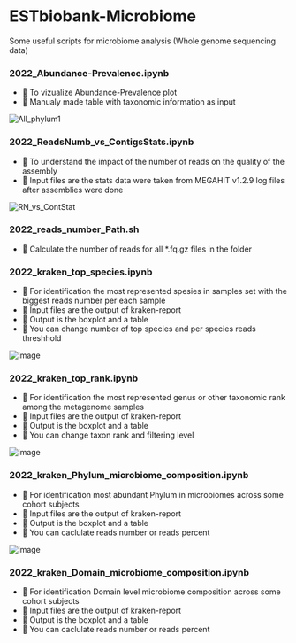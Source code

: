 # ESTbiobank-Microbiome
Some useful scripts for microbiome analysis (Whole genome sequencing data)

### 2022_Abundance-Prevalence.ipynb
- 🤗 To vizualize Abundance-Prevalence plot
- 🦠 Manualy made table with taxonomic information as input

![All_phylum1](https://user-images.githubusercontent.com/15068419/182841026-427dfd97-19bb-498f-83cd-1535906c7f00.jpg)

### 2022_ReadsNumb_vs_ContigsStats.ipynb
- 🤗 To understand the impact of the number of reads on the quality of the assembly
- 🦠 Input files are the stats data were taken from MEGAHIT v1.2.9 log files after assemblies were done 

![RN_vs_ContStat](https://user-images.githubusercontent.com/15068419/176651799-2e631225-7133-45d3-bcc9-979191c9cf2d.jpg)

### 2022_reads_number_Path.sh
- 🧬 Calculate the number of reads for all *.fq.gz files in the folder

### 2022_kraken_top_species.ipynb
- 🤗 For identification the most represented spesies in samples set with the biggest reads number per each sample
- 🦠 Input files are the output of kraken-report
- 💌 Output is the boxplot and a table
- 👋 You can change number of top species and per species reads threshhold

![image](https://user-images.githubusercontent.com/15068419/170773473-4b9f708d-cc15-4c0a-8730-5d9bd4f0c2c3.png)


### 2022_kraken_top_rank.ipynb
- 🤗 For identification the most represented genus or other taxonomic rank among the metagenome samples
- 🦠 Input files are the output of kraken-report
- 💌 Output is the boxplot and a table
- 👋 You can change taxon rank and filtering level

![image](https://user-images.githubusercontent.com/15068419/170773564-47cd39c0-cf70-4262-83d4-c39f0158f054.png)

### 2022_kraken_Phylum_microbiome_composition.ipynb
- 🤗 For identification most abundant Phylum in microbiomes across some cohort subjects
- 🦠 Input files are the output of kraken-report
- 💌 Output is the boxplot and a table
- 👋 You can caclulate reads number or reads percent

![image](https://user-images.githubusercontent.com/15068419/170773099-fc7b2d32-3fb1-473d-8c7c-dc2cd0462833.png)

### 2022_kraken_Domain_microbiome_composition.ipynb
- 🤗 For identification Domain level microbiome composition across some cohort subjects
- 🦠 Input files are the output of kraken-report
- 💌 Output is the boxplot and a table
- 👋 You can caclulate reads number or reads percent

